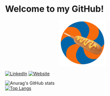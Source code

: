 # Welcome to my GitHub!

<p align="center"><a href="http://www.johnfoxweb.com/"><img width="30%" alt="Visit my website!" src="johnFoxLogo.png" /></a></p>

[![LinkedIn](https://img.shields.io/badge/-LinkedIn-informational?style=flat-square&logo=linkedin&logoColor=0072b1&colorB=616161&labelColor=black)](www.linkedin.com/in/johnfoxcompsci)
[![Website](https://img.shields.io/badge/Web-John-informational?style=flat-square&colorB=616161&labelColor=7CFC00)](https://johnfoxweb.com)

![Anurag's GitHub stats](https://github-readme-stats-try3.vercel.app/api?username=jff97&count_private=true)
<br>
[![Top Langs](https://github-readme-stats-try3.vercel.app/api/top-langs/?username=jff97&layout=compact)](https://github.com/jff97/github-readme-stats)



<!--
**jff97/jff97** is a ✨ _special_ ✨ repository because its `README.md` (this file) appears on your GitHub profile.

Here are some ideas to get you started:

- 🔭 I’m currently working on ...
- 🌱 I’m currently learning ...
- 👯 I’m looking to collaborate on ...
- 🤔 I’m looking for help with ...
- 💬 Ask me about ...
- 📫 How to reach me: ...
- ⚡ Fun fact: ...
-->
